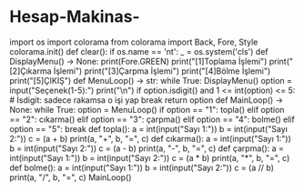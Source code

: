 # Hesap-Makinas-
import os import colorama from colorama import Back, Fore, Style colorama.init()  def clear():      if os.name == 'nt':         _ = os.system('cls')  def DisplayMenu() -> None:     print(Fore.GREEN)     print("[1]Toplama İşlemi")     print("[2]Çıkarma İşlemi")     print("[3]Çarpma İşlemi")     print("[4]Bölme İşlemi")     print("[5]ÇIKIŞ")   def MenuLoop() -> str:     while True:         DisplayMenu()         option = input("Seçenek(1-5):")         print("\n")         if option.isdigit() and 1 &lt;= int(option) &lt;= 5:  # İsdigit: sadece rakamsa o işi yap             break     return option   def MainLoop() -> None:      while True:         option = MenuLoop()         if option == "1":             topla()         elif option == "2":             cıkarma()         elif option == "3":             çarpma()         elif option == "4":             bolme()         elif option == "5":             break   def topla():     a = int(input("Sayı 1:"))     b = int(input("Sayı 2:"))     c = (a + b)     print(a, "+", b, "=", c)   def cıkarma():     a = int(input("Sayı 1:"))     b = int(input("Sayı 2:"))     c = (a - b)     print(a, "-", b, "=", c)   def çarpma():     a = int(input("Sayı 1:"))     b = int(input("Sayı 2:"))     c = (a * b)     print(a, "*", b, "=", c)   def bolme():     a = int(input("Sayı 1:"))     b = int(input("Sayı 2:"))     c = (a // b)     print(a, "/", b, "=", c)   MainLoop()
